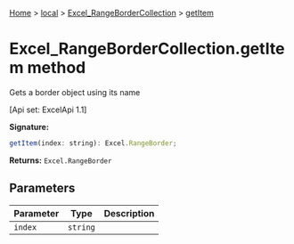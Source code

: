 [Home](./index) &gt; [local](local.md) &gt; [Excel\_RangeBorderCollection](local.excel_rangebordercollection.md) &gt; [getItem](local.excel_rangebordercollection.getitem.md)

# Excel\_RangeBorderCollection.getItem method

Gets a border object using its name 

 \[Api set: ExcelApi 1.1\]

**Signature:**
```javascript
getItem(index: string): Excel.RangeBorder;
```
**Returns:** `Excel.RangeBorder`

## Parameters

|  Parameter | Type | Description |
|  --- | --- | --- |
|  `index` | `string` |  |

